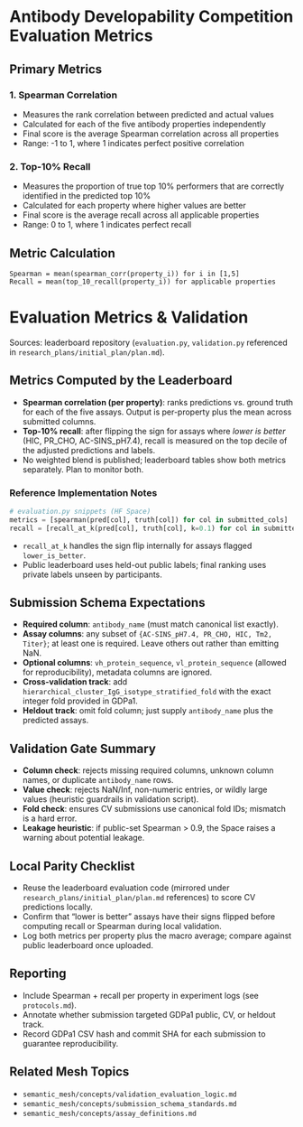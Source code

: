 # Antibody Developability Competition Evaluation Metrics

## Primary Metrics

### 1. Spearman Correlation
- Measures the rank correlation between predicted and actual values
- Calculated for each of the five antibody properties independently
- Final score is the average Spearman correlation across all properties
- Range: -1 to 1, where 1 indicates perfect positive correlation

### 2. Top-10% Recall
- Measures the proportion of true top 10% performers that are correctly identified in the predicted top 10%
- Calculated for each property where higher values are better
- Final score is the average recall across all applicable properties
- Range: 0 to 1, where 1 indicates perfect recall

## Metric Calculation
```
Spearman = mean(spearman_corr(property_i)) for i in [1,5]
Recall = mean(top_10_recall(property_i)) for applicable properties
```

# Evaluation Metrics & Validation

Sources: leaderboard repository (`evaluation.py`, `validation.py` referenced in `research_plans/initial_plan/plan.md`).

## Metrics Computed by the Leaderboard
- **Spearman correlation (per property)**: ranks predictions vs. ground truth for each of the five assays. Output is per-property plus the mean across submitted columns.
- **Top-10% recall**: after flipping the sign for assays where *lower is better* (HIC, PR_CHO, AC-SINS_pH7.4), recall is measured on the top decile of the adjusted predictions and labels.
- No weighted blend is published; leaderboard tables show both metrics separately. Plan to monitor both.

### Reference Implementation Notes
```python
# evaluation.py snippets (HF Space)
metrics = [spearman(pred[col], truth[col]) for col in submitted_cols]
recall = [recall_at_k(pred[col], truth[col], k=0.1) for col in submitted_cols]
```
- `recall_at_k` handles the sign flip internally for assays flagged `lower_is_better`.
- Public leaderboard uses held-out public labels; final ranking uses private labels unseen by participants.

## Submission Schema Expectations
- **Required column**: `antibody_name` (must match canonical list exactly).
- **Assay columns**: any subset of `{AC-SINS_pH7.4, PR_CHO, HIC, Tm2, Titer}`; at least one is required. Leave others out rather than emitting NaN.
- **Optional columns**: `vh_protein_sequence`, `vl_protein_sequence` (allowed for reproducibility), metadata columns are ignored.
- **Cross-validation track**: add `hierarchical_cluster_IgG_isotype_stratified_fold` with the exact integer fold provided in GDPa1.
- **Heldout track**: omit fold column; just supply `antibody_name` plus the predicted assays.

## Validation Gate Summary
- **Column check**: rejects missing required columns, unknown column names, or duplicate `antibody_name` rows.
- **Value check**: rejects NaN/Inf, non-numeric entries, or wildly large values (heuristic guardrails in validation script).
- **Fold check**: ensures CV submissions use canonical fold IDs; mismatch is a hard error.
- **Leakage heuristic**: if public-set Spearman > 0.9, the Space raises a warning about potential leakage.

## Local Parity Checklist
- Reuse the leaderboard evaluation code (mirrored under `research_plans/initial_plan/plan.md` references) to score CV predictions locally.
- Confirm that “lower is better” assays have their signs flipped before computing recall or Spearman during local validation.
- Log both metrics per property plus the macro average; compare against public leaderboard once uploaded.

## Reporting
- Include Spearman + recall per property in experiment logs (see `protocols.md`).
- Annotate whether submission targeted GDPa1 public, CV, or heldout track.
- Record GDPa1 CSV hash and commit SHA for each submission to guarantee reproducibility.

## Related Mesh Topics
- `semantic_mesh/concepts/validation_evaluation_logic.md`
- `semantic_mesh/concepts/submission_schema_standards.md`
- `semantic_mesh/concepts/assay_definitions.md`